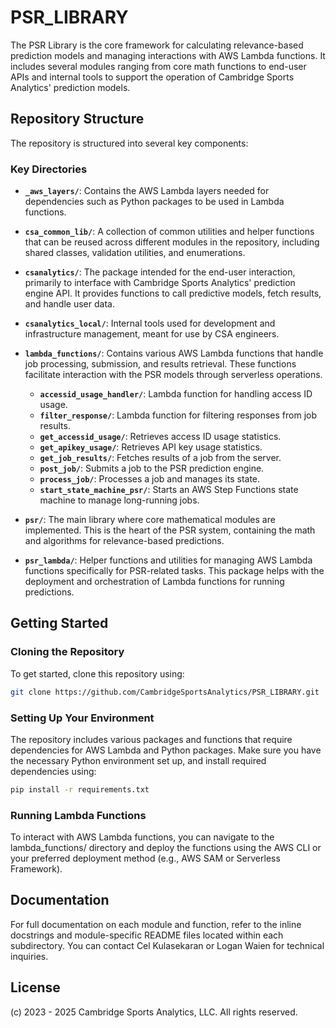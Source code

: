 # PSR_LIBRARY

The PSR Library is the core framework for calculating relevance-based prediction models and managing interactions with AWS Lambda functions. It includes several modules ranging from core math functions to end-user APIs and internal tools to support the operation of Cambridge Sports Analytics' prediction models.

## Repository Structure

The repository is structured into several key components:

### Key Directories

- **`_aws_layers/`**: Contains the AWS Lambda layers needed for dependencies such as Python packages to be used in Lambda functions.
  
- **`csa_common_lib/`**: A collection of common utilities and helper functions that can be reused across different modules in the repository, including shared classes, validation utilities, and enumerations.

- **`csanalytics/`**: The package intended for the end-user interaction, primarily to interface with Cambridge Sports Analytics' prediction engine API. It provides functions to call predictive models, fetch results, and handle user data.

- **`csanalytics_local/`**: Internal tools used for development and infrastructure management, meant for use by CSA engineers.

- **`lambda_functions/`**: Contains various AWS Lambda functions that handle job processing, submission, and results retrieval. These functions facilitate interaction with the PSR models through serverless operations.
  
  - **`accessid_usage_handler/`**: Lambda function for handling access ID usage.
  - **`filter_response/`**: Lambda function for filtering responses from job results.
  - **`get_accessid_usage/`**: Retrieves access ID usage statistics.
  - **`get_apikey_usage/`**: Retrieves API key usage statistics.
  - **`get_job_results/`**: Fetches results of a job from the server.
  - **`post_job/`**: Submits a job to the PSR prediction engine.
  - **`process_job/`**: Processes a job and manages its state.
  - **`start_state_machine_psr/`**: Starts an AWS Step Functions state machine to manage long-running jobs.

- **`psr/`**: The main library where core mathematical modules are implemented. This is the heart of the PSR system, containing the math and algorithms for relevance-based predictions.

- **`psr_lambda/`**: Helper functions and utilities for managing AWS Lambda functions specifically for PSR-related tasks. This package helps with the deployment and orchestration of Lambda functions for running predictions.

## Getting Started

### Cloning the Repository
To get started, clone this repository using:

```bash
git clone https://github.com/CambridgeSportsAnalytics/PSR_LIBRARY.git
```

### Setting Up Your Environment

The repository includes various packages and functions that require dependencies for AWS Lambda and Python packages. Make sure you have the necessary Python environment set up, and install required dependencies using:

```bash
pip install -r requirements.txt
```

### Running Lambda Functions

To interact with AWS Lambda functions, you can navigate to the lambda_functions/ directory and deploy the functions using the AWS CLI or your preferred deployment method (e.g., AWS SAM or Serverless Framework).

## Documentation

For full documentation on each module and function, refer to the inline docstrings and module-specific README files located within each subdirectory. You can contact Cel Kulasekaran or Logan Waien for technical inquiries.

## License

(c) 2023 - 2025 Cambridge Sports Analytics, LLC. All rights reserved.

